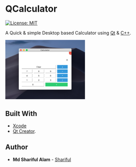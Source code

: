 # QCalculator
[![License: MIT](https://img.shields.io/badge/License-MIT-yellow.svg)](https://opensource.org/licenses/MIT)

A Quick & simple Desktop based Calculator using [Qt](https://www.qt.io/) & [C++](https://en.wikipedia.org/wiki/C%2B%2B).

<img src="./screenshots/1.png" width="250">

## Built With
* [Xcode](https://developer.apple.com/documentation/xcode_release_notes/xcode_10_2_release_notes)
* [Qt Creator](https://www.qt.io/download-qt-installer?hsCtaTracking=9f6a2170-a938-42df-a8e2-a9f0b1d6cdce%7C6cb0de4f-9bb5-4778-ab02-bfb62735f3e5).

## Author

* **Md Shariful Alam** - [Shariful](https://github.com/Shourov1)
